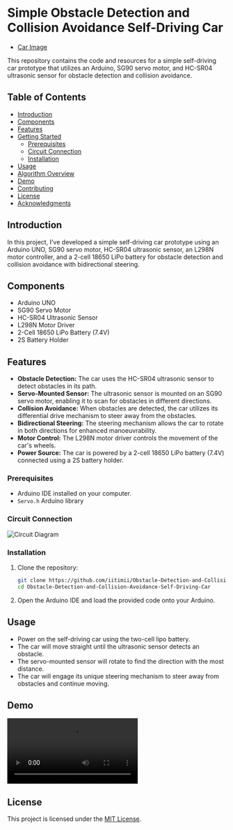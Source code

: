 # Simple Obstacle Detection and Collision Avoidance Self-Driving Car
- [Car Image](./images/chasis.jpg) 

This repository contains the code and resources for a simple self-driving car prototype that utilizes an Arduino, SG90 servo motor, and HC-SR04 ultrasonic sensor for obstacle detection and collision avoidance.

## Table of Contents
- [Introduction](#introduction)
- [Components](#components)
- [Features](#features)
- [Getting Started](#getting-started)
  - [Prerequisites](#prerequisites)
  - [Circuit Connection](#circuit-connection)
  - [Installation](#installation)
- [Usage](#usage)
- [Algorithm Overview](#algorithm-overview)
- [Demo](#demo)
- [Contributing](#contributing)
- [License](#license)
- [Acknowledgments](#acknowledgments)

## Introduction
In this project, I've developed a simple self-driving car prototype using an Arduino UNO, SG90 servo motor, HC-SR04 ultrasonic sensor, an L298N motor controller, and a 2-cell 18650 LiPo battery for obstacle detection and collision avoidance with bidirectional steering.

## Components
- Arduino UNO
- SG90 Servo Motor
- HC-SR04 Ultrasonic Sensor
- L298N Motor Driver
- 2-Cell 18650 LiPo Battery (7.4V)
- 2S Battery Holder

## Features
- **Obstacle Detection:** The car uses the HC-SR04 ultrasonic sensor to detect obstacles in its path.
- **Servo-Mounted Sensor:** The ultrasonic sensor is mounted on an SG90 servo motor, enabling it to scan for obstacles in different directions.
- **Collision Avoidance:** When obstacles are detected, the car utilizes its differential drive mechanism to steer away from the obstacles.
- **Bidirectional Steering:** The steering mechanism allows the car to rotate in both directions for enhanced manoeuvrability.
- **Motor Control:** The L298N motor driver controls the movement of the car's wheels.
- **Power Source:** The car is powered by a 2-cell 18650 LiPo battery (7.4V) connected using a 2S battery holder.

### Prerequisites
- Arduino IDE installed on your computer.
- ```Servo.h``` Arduino library 

### Circuit Connection
![Circuit Diagram](./images/circuit%20%diagram.jpg) 

### Installation
1. Clone the repository:
   ```sh
   git clone https://github.com/iitimii/Obstacle-Detection-and-Collision-Avoidance-Self-Driving-Car.git
   cd Obstacle-Detection-and-Collision-Avoidance-Self-Driving-Car
   ```
2. Open the Arduino IDE and load the provided code onto your Arduino.

## Usage
- Power on the self-driving car using the two-cell lipo battery.
- The car will move straight until the ultrasonic sensor detects an obstacle.
- The servo-mounted sensor will rotate to find the direction with the most distance.
- The car will engage its unique steering mechanism to steer away from obstacles and continue moving.

## Demo
![Demo Video](./video/functional%20%video.MP4) 


## License
This project is licensed under the [MIT License](LICENSE).
